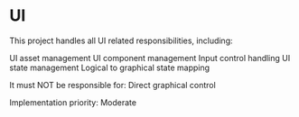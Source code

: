 # UI
This project handles all UI related responsibilities, including:

UI asset management
UI component management
Input control handling
UI state management
Logical to graphical state mapping

It must NOT be responsible for:
Direct graphical control

Implementation priority: Moderate